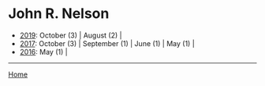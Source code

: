 # John R. Nelson

  * [2019](./john-r-nelson-2019.md): 
      October (3) | 
      August (2) | 
  * [2017](./john-r-nelson-2017.md): 
      October (3) | 
      September (1) | 
      June (1) | 
      May (1) | 
  * [2016](./john-r-nelson-2016.md): 
      May (1) | 

----

[Home](../)
